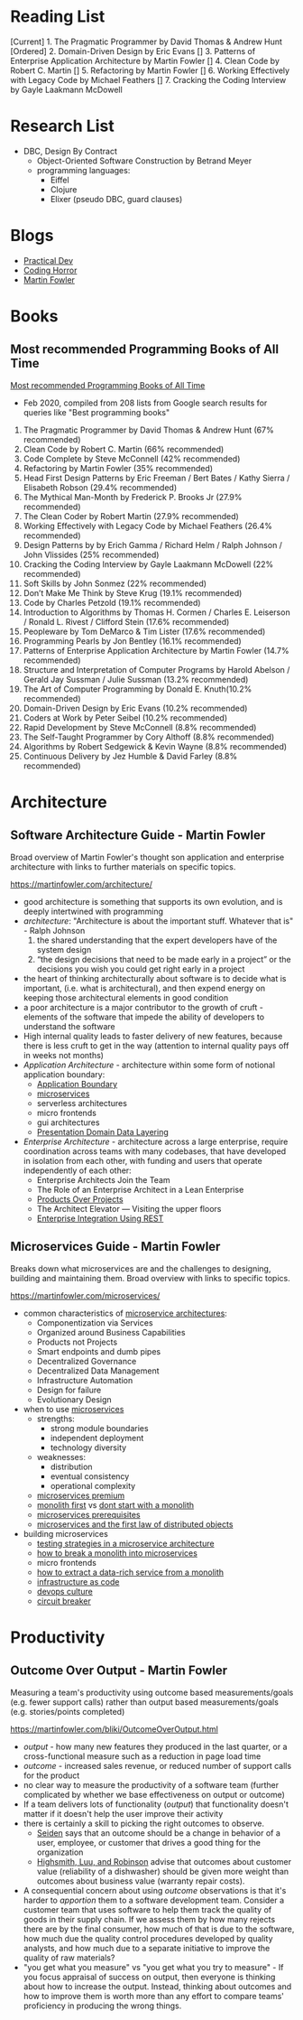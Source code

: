 
# Reading List
[Current] 1. The Pragmatic Programmer by David Thomas & Andrew Hunt
[Ordered] 2. Domain-Driven Design by Eric Evans
[] 3. Patterns of Enterprise Application Architecture by Martin Fowler
[] 4. Clean Code by Robert C. Martin
[] 5. Refactoring by Martin Fowler
[] 6. Working Effectively with Legacy Code by Michael Feathers
[] 7. Cracking the Coding Interview by Gayle Laakmann McDowell

# Research List
* DBC, Design By Contract
  * Object-Oriented Software Construction by Betrand Meyer
  * programming languages:
    * Eiffel
    * Clojure
    * Elixer (pseudo DBC, guard clauses)


# Blogs
* [Practical Dev](https://dev.to/?utm_source=website&utm_medium=blog&utm_campaign=bestengineeringblogs2017&utm_content=12112017)
* [Coding Horror](https://blog.codinghorror.com/)
* [Martin Fowler](https://martinfowler.com/)

# Books

## Most recommended Programming Books of All Time
[Most recommended Programming Books of All Time](https://www.reddit.com/r/programming/comments/f9ut5f/the_most_recommended_programming_books_of_alltime/)
* Feb 2020, compiled from 208 lists from Google search results for queries like "Best programming books"

1. The Pragmatic Programmer by David Thomas & Andrew Hunt (67% recommended)
2. Clean Code by Robert C. Martin (66% recommended)
3. Code Complete by Steve McConnell (42% recommended)
4. Refactoring by Martin Fowler (35% recommended)
5. Head First Design Patterns by Eric Freeman / Bert Bates / Kathy Sierra / Elisabeth Robson (29.4% recommended)
6. The Mythical Man-Month by Frederick P. Brooks Jr (27.9% recommended)
7. The Clean Coder by Robert Martin (27.9% recommended)
8. Working Effectively with Legacy Code by Michael Feathers (26.4% recommended)
9. Design Patterns by by Erich Gamma / Richard Helm / Ralph Johnson / John Vlissides (25% recommended)
10. Cracking the Coding Interview by Gayle Laakmann McDowell (22% recommended)
11. Soft Skills by John Sonmez (22% recommended)
12. Don’t Make Me Think by Steve Krug (19.1% recommended)
13. Code by Charles Petzold (19.1% recommended)
14. Introduction to Algorithms by Thomas H. Cormen / Charles E. Leiserson / Ronald L. Rivest / Clifford Stein (17.6% recommended)
15. Peopleware by Tom DeMarco & Tim Lister (17.6% recommended)
16. Programming Pearls by Jon Bentley (16.1% recommended)
17. Patterns of Enterprise Application Architecture by Martin Fowler (14.7% recommended)
18. Structure and Interpretation of Computer Programs by Harold Abelson / Gerald Jay Sussman / Julie Sussman (13.2% recommended)
19. The Art of Computer Programming by Donald E. Knuth(10.2% recommended)
20. Domain-Driven Design by Eric Evans (10.2% recommended)
21. Coders at Work by Peter Seibel (10.2% recommended)
22. Rapid Development by Steve McConnell (8.8% recommended)
23. The Self-Taught Programmer by Cory Althoff (8.8% recommended)
24. Algorithms by Robert Sedgewick & Kevin Wayne (8.8% recommended)
25. Continuous Delivery by Jez Humble & David Farley (8.8% recommended)

# Architecture

## Software Architecture Guide - Martin Fowler
Broad overview of Martin Fowler's thought son application and enterprise architecture with links to further materials on specific topics.

https://martinfowler.com/architecture/
* good architecture is something that supports its own evolution, and is deeply intertwined with programming
* *architecture*: "Architecture is about the important stuff. Whatever that is" - Ralph Johnson
  1. the shared understanding that the expert developers have of the system design
  2. “the design decisions that need to be made early in a project” or the decisions you wish you could get right early in a project
* the heart of thinking architecturally about software is to decide what is important, (i.e. what is architectural), and then expend energy on keeping those architectural elements in good condition
* a poor architecture is a major contributor to the growth of cruft - elements of the software that impede the ability of developers to understand the software
* High internal quality leads to faster delivery of new features, because there is less cruft to get in the way (attention to internal quality pays off in weeks not months)
* *Application Architecture* - architecture within some form of notional application boundary:
  * [Application Boundary](https://martinfowler.com/bliki/ApplicationBoundary.html)
  * [microservices](https://martinfowler.com/microservices/)
  * serverless architectures
  * micro frontends
  * gui architectures
  * [Presentation Domain Data Layering](https://martinfowler.com/bliki/PresentationDomainDataLayering.html)
* *Enterprise Architecture* - architecture across a large enterprise, require coordination across teams with many codebases, that have developed in isolation from each other, with funding and users that operate independently of each other:
  * Enterprise Architects Join the Team
  * The Role of an Enterprise Architect in a Lean Enterprise
  * [Products Over Projects](https://martinfowler.com/articles/products-over-projects.html)
  * The Architect Elevator — Visiting the upper floors
  * [Enterprise Integration Using REST](https://martinfowler.com/articles/enterpriseREST.html)

## Microservices Guide - Martin Fowler

Breaks down what microservices are and the challenges to designing, building and maintaining them. Broad overview with links to specific topics.

https://martinfowler.com/microservices/
* common characteristics of [microservice architectures](https://martinfowler.com/articles/microservices.html):
  * Componentization via Services
  * Organized around Business Capabilities
  * Products not Projects
  * Smart endpoints and dumb pipes
  * Decentralized Governance
  * Decentralized Data Management
  * Infrastructure Automation
  * Design for failure
  * Evolutionary Design
* when to use [microservices](https://martinfowler.com/articles/microservice-trade-offs.html)
  * strengths:
    * strong module boundaries
    * independent deployment
    * technology diversity
  * weaknesses:
    * distribution
    * eventual consistency
    * operational complexity
  * [microservices premium](https://martinfowler.com/bliki/MicroservicePremium.html)
  * [monolith first](https://martinfowler.com/bliki/MonolithFirst.html) vs [dont start with a monolith](https://martinfowler.com/articles/dont-start-monolith.html)
  * [microservices prerequisites](https://martinfowler.com/bliki/MicroservicePrerequisites.html)
  * [microservices and the first law of distributed objects](https://martinfowler.com/articles/distributed-objects-microservices.html)
* building microservices
  * [testing strategies in a microservice architecture](https://martinfowler.com/articles/microservice-testing)
  * [how to break a monolith into microservices](https://martinfowler.com/articles/break-monolith-into-microservices.html)
  * micro frontends
  * [how to extract a data-rich service from a monolith](https://martinfowler.com/articles/extract-data-rich-service.html)
  * [infrastructure as code](https://martinfowler.com/bliki/InfrastructureAsCode.html)
  * [devops culture](https://martinfowler.com/bliki/DevOpsCulture.html)
  * [circuit breaker](https://martinfowler.com/bliki/CircuitBreaker.html)

# Productivity

## Outcome Over Output - Martin Fowler
Measuring a team's productivity using outcome based measurements/goals (e.g. fewer support calls) rather than output based measurements/goals (e.g. stories/points completed)

https://martinfowler.com/bliki/OutcomeOverOutput.html
* *output* - how many new features they produced in the last quarter, or a cross-functional measure such as a reduction in page load time
* *outcome* - increased sales revenue, or reduced number of support calls for the product
*  no clear way to measure the productivity of a software team (further complicated by whether we base effectiveness on output or outcome)
* If a team delivers lots of functionality (*output*) that functionality doesn't matter if it doesn't help the user improve their activity
* there is certainly a skill to picking the right outcomes to observe.
  * [Seiden](https://www.amazon.com/gp/product/B07QJ1Y8Y5?ie=UTF8&tag=martinfowlerc-20&linkCode=as2&camp=1789&creative=9325&creativeASIN=B07QJ1Y8Y5) says that an outcome should be a change in behavior of a user, employee, or customer that drives a good thing for the organization
  * [Highsmith, Luu, and Robinson](https://www.amazon.com/gp/product/0135263077?ie=UTF8&tag=martinfowlerc-20&linkCode=as2&camp=1789&creative=9325&creativeASIN=0135263077) advise that outcomes about customer value (reliability of a dishwasher) should be given more weight than outcomes about business value (warranty repair costs).
* A consequential concern about using *outcome* observations is that it's harder to *apportion* them to a software development team. Consider a customer team that uses software to help them track the quality of goods in their supply chain. If we assess them by how many rejects there are by the final consumer, how much of that is due to the software, how much due the quality control procedures developed by quality analysts, and how much due to a separate initiative to improve the quality of raw materials?
* "you get what you measure" vs "you get what you try to measure" - If you focus appraisal of success on output, then everyone is thinking about how to increase the output. Instead, thinking about outcomes and how to improve them is worth more than any effort to compare teams' proficiency in producing the wrong things.
